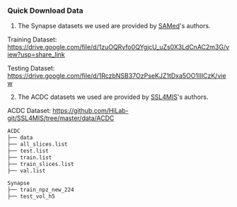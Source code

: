 ### Quick Download Data
1. The Synapse datasets we used are provided by [SAMed](https://github.com/hitachinsk/SAMed)'s authors.

Training Dataset: https://drive.google.com/file/d/1zuOQRyfo0QYgjcU_uZs0X3LdCnAC2m3G/view?usp=share_link

Testing Dataset: https://drive.google.com/file/d/1RczbNSB37OzPseKJZ1tDxa5OO1IIICzK/view

2. The ACDC datasets we used are provided by [SSL4MIS](https://github.com/HiLab-git/SSL4MIS)'s authors.

ACDC Dataset: https://github.com/HiLab-git/SSL4MIS/tree/master/data/ACDC
```txt
ACDC
├── data
├── all_slices.list
├── test.list
├── train.list
├── train_slices.list
├── val.list

Synapse
├── train_npz_new_224
├── test_vol_h5
```
